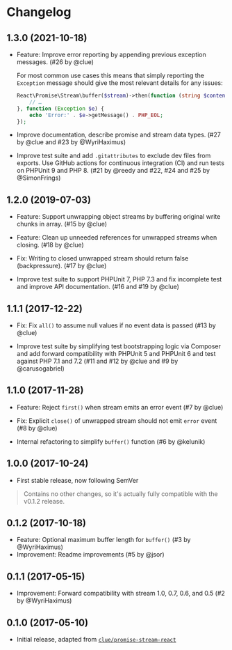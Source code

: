 # Changelog

## 1.3.0 (2021-10-18)

*   Feature: Improve error reporting by appending previous exception messages.
    (#26 by @clue)

    For most common use cases this means that simply reporting the `Exception`
    message should give the most relevant details for any issues:

    ```php
    React\Promise\Stream\buffer($stream)->then(function (string $contents) {
        // …
    }, function (Exception $e) {
        echo 'Error:' . $e->getMessage() . PHP_EOL;
    });
    ```

*   Improve documentation, describe promise and stream data types.
    (#27 by @clue and #23 by @WyriHaximus)

*   Improve test suite and add `.gitattributes` to exclude dev files from exports.
    Use GitHub actions for continuous integration (CI) and run tests on PHPUnit 9 and PHP 8.
    (#21 by @reedy and #22, #24 and #25 by @SimonFrings)

## 1.2.0 (2019-07-03)

*   Feature: Support unwrapping object streams by buffering original write chunks in array.
    (#15 by @clue)

*   Feature: Clean up unneeded references for unwrapped streams when closing.
    (#18 by @clue)

*   Fix: Writing to closed unwrapped stream should return false (backpressure).
    (#17 by @clue)

*   Improve test suite to support PHPUnit 7, PHP 7.3 and fix incomplete test
    and improve API documentation.
    (#16 and #19 by @clue)

## 1.1.1 (2017-12-22)

*   Fix: Fix `all()` to assume null values if no event data is passed
    (#13 by @clue)

*   Improve test suite by simplifying test bootstrapping logic via Composer and
    add forward compatibility with PHPUnit 5 and PHPUnit 6 and
    test against PHP 7.1 and 7.2
    (#11 and #12 by @clue and #9 by @carusogabriel)

## 1.1.0 (2017-11-28)

* Feature: Reject `first()` when stream emits an error event
  (#7 by @clue)

* Fix: Explicit `close()` of unwrapped stream should not emit `error` event
  (#8 by @clue)

* Internal refactoring to simplify `buffer()` function
  (#6 by @kelunik)

## 1.0.0 (2017-10-24)

* First stable release, now following SemVer

> Contains no other changes, so it's actually fully compatible with the v0.1.2 release.

## 0.1.2 (2017-10-18)

* Feature: Optional maximum buffer length for `buffer()` (#3 by @WyriHaximus)
* Improvement: Readme improvements (#5 by @jsor)

## 0.1.1 (2017-05-15)

* Improvement: Forward compatibility with stream 1.0, 0.7, 0.6, and 0.5 (#2 by @WyriHaximus)

## 0.1.0 (2017-05-10)

* Initial release, adapted from [`clue/promise-stream-react`](https://github.com/clue/php-promise-stream-react)
